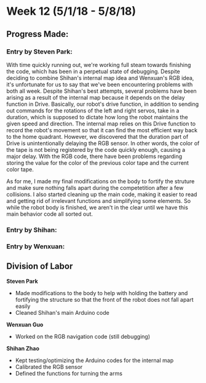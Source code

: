 # Week 12 (5/1/18 - 5/8/18)

## Progress Made:

### Entry by Steven Park:
With time quickly running out, we're working full steam towards finishing the code, which has been in a perpetual state of debugging.
Despite deciding to combine Shihan's internal map idea and Wenxuan's RGB idea, it's unfortunate for us to say that we've been encountering problems with both all week.
Despite Shihan's best attempts, several problems have been arising as a result of the internal map because it depends on the delay function in Drive.
Basically, our robot's drive function, in addition to sending out commands for the rotations of the left and right servos, take in a duration, which is supposed to dictate how long the robot maintains the given speed and direction.
The internal map relies on this Drive function to record the robot's movement so that it can find the most efficient way back to the home quadrant. However, we discovered that the duration part of Drive is unintentionally delaying the RGB sensor.
In other words, the color of the tape is not being registered by the code quickly enough, causing a major delay.
With the RGB code, there have been problems regarding storing the value for the color of the previous color tape and the current color tape.

As for me, I made my final modifications on the body to fortify the struture and make sure nothing falls apart during the competetition after a few collisions.
I also started cleaning up the main code, making it easier to read and getting rid of irrelevant functions and simplifying some elements.
So while the robot body is finished, we aren't in the clear until we have this main behavior code all sorted out.


### Entry by Shihan:

### Entry by Wenxuan:

  
## Division of Labor
**Steven Park**
- Made modifications to the body to help with holding the battery and fortifying the structure so that the front of the robot does not fall apart easily
- Cleaned Shihan's main Arduino code

**Wenxuan Guo**
- Worked on the RGB navigation code (still debugging)

**Shihan Zhao**
- Kept testing/optimizing the Arduino codes for the internal map
- Calibrated the RGB sensor
- Defined the functions for turning the arms

